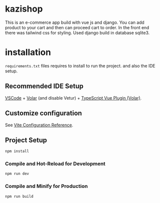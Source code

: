 # kazishop
This is an e-commerce app build with vue js and django. You can add product to your cart and then can proceed cart to order. In the front end there was tailwind css for styling. Used django build in database sqlite3. 

# installation
`requirements.txt` files requires to install to run the project. and also the IDE setup.


## Recommended IDE Setup

[VSCode](https://code.visualstudio.com/) + [Volar](https://marketplace.visualstudio.com/items?itemName=Vue.volar) (and disable Vetur) + [TypeScript Vue Plugin (Volar)](https://marketplace.visualstudio.com/items?itemName=Vue.vscode-typescript-vue-plugin).

## Customize configuration

See [Vite Configuration Reference](https://vitejs.dev/config/).

## Project Setup

```sh
npm install
```

### Compile and Hot-Reload for Development

```sh
npm run dev
```

### Compile and Minify for Production

```sh
npm run build
```
